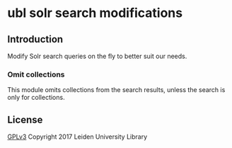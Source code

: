 # ubl solr search modifications

## Introduction

Modify Solr search queries on the fly to better suit our needs.

### Omit collections

This module omits collections from the search results, unless the search is only for collections.


## License

[GPLv3](LICENSE.txt)
Copyright 2017 Leiden University Library

